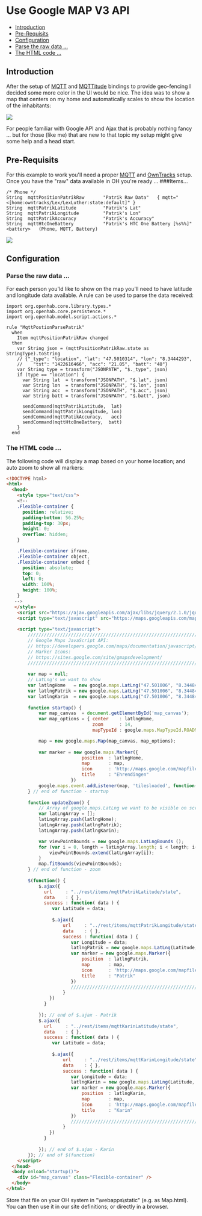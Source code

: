 # Use Google MAP V3 API
 * [Introduction](GoogleMap#Introduction)
 * [Pre-Requisits](GoogleMap#pre-requisits)
 * [Configuration](GoogleMap#configuration)
  * [Parse the raw data ...](GoogleMap#parse-the-raw-data-)
  * [The HTML code ...](GoogleMap#the-html-code-)

## Introduction

After the setup of [MQTT](MQTT-Binding) and [MQTTitude](Mqttitude-Binding) bindings to provide geo-fencing I decided some more color in the UI would be nice. The idea was to show a map that centers on my home and automatically scales to show the location of the inhabitants:

![](https://dl.dropboxusercontent.com/u/1781347/wiki/2015-06-11_15_51_06.png)

For people familiar with Google API and Ajax that is probably nothing fancy ... but for those (like me) that are new to that topic my setup might give some help and a head start.

## Pre-Requisits

For this example to work you'll need a proper [MQTT](MQTT-Binding) and [OwnTracks](owntracks.org) setup. 
Once you have the "raw" data available in OH you're ready ...
###Items...
```Xtend
/* Phone */
String	mqttPositionPatrikRaw		"Patrik Raw Data"	{ mqtt="<[home:owntracks/Lex/LexLuther:state:default]" }
String	mqttPatrikLatitude			"Patrik's Lat"
String	mqttPatrikLongitude			"Patrik's Lon"
String	mqttPatrikAccuracy			"Patrik's Accuracy"
String	mqttHtcOneBattery			"Patrik's HTC One Battery [%s%%]"		<battery>	(Phone, MQTT, Battery)
```

![](https://dl.dropboxusercontent.com/u/1781347/wiki/2015-06-11_15_39_08.png)

## Configuration
### Parse the raw data ...
For each person you'ld like to show on the map you'll need to have latitude and longitude data available. A rule can be used to parse the data received:

```Xtend
import org.openhab.core.library.types.*
import org.openhab.core.persistence.*
import org.openhab.model.script.actions.*

rule "MqttPostionParsePatrik"
  when 
    Item mqttPositionPatrikRaw changed
  then
    var String json = (mqttPositionPatrikRaw.state as StringType).toString
	// {"_type": "location", "lat": "47.5010314", "lon": "8.3444293",
	//    "tst": "1422616466", "acc": "21.05", "batt": "40"}
	var String type = transform("JSONPATH", "$._type", json)
	if (type == "location") {
	  var String lat  = transform("JSONPATH", "$.lat", json)
	  var String lon  = transform("JSONPATH", "$.lon", json)
	  var String acc  = transform("JSONPATH", "$.acc", json)
	  var String batt = transform("JSONPATH", "$.batt", json)
	
      sendCommand(mqttPatrikLatitude,  lat)
	  sendCommand(mqttPatrikLongitude, lon)
	  sendCommand(mqttPatikAccuracy,   acc) 
	  sendCommand(mqttHtcOneBattery,  batt)
	}
  end
```

### The HTML code ...
The following code will display a map based on your home location; and auto zoom to show all markers:

```html
<!DOCTYPE html>
<html>
  <head>    
    <style type="text/css"> 
    <!--
    .Flexible-container {
      position: relative;
      padding-bottom: 56.25%;
      padding-top: 30px;
      height: 0;
      overflow: hidden;
    }

    .Flexible-container iframe,   
    .Flexible-container object,  
    .Flexible-container embed {
      position: absolute;
      top: 0;
      left: 0;
      width: 100%;
      height: 100%;
    }
   -->
   </style>
    <script src="https://ajax.googleapis.com/ajax/libs/jquery/2.1.0/jquery.min.js"></script>
    <script type="text/javascript" src="https://maps.googleapis.com/maps/api/js?v=3.exp&libraries=places,drawing,geometry"></script>
    
    <script type="text/javascript">
        ////////////////////////////////////////////////////////////////////////
        // Google Maps JavaScript API:
        // https://developers.google.com/maps/documentation/javascript/?hl=de
        // Marker Icons:
        // https://sites.google.com/site/gmapsdevelopment/
        ////////////////////////////////////////////////////////////////////////
        
        var map = null;
        // LatLng's we want to show 
        var latlngHome   = new google.maps.LatLng("47.501006", "8.344842");
        var latlngPatrik = new google.maps.LatLng("47.501006", "8.344842"); // initialize to home ...
        var latlngKarin  = new google.maps.LatLng("47.501006", "8.344842"); // initialize to home ...
        
        function startup() {
            var map_canvas  = document.getElementById('map_canvas');
            var map_options = { center    : latlngHome,
                                zoom      : 14,
                                mapTypeId : google.maps.MapTypeId.ROADMAP };

            map = new google.maps.Map(map_canvas, map_options); 
            
            var marker = new google.maps.Marker({
                            position  : latlngHome,
                            map       : map,
                            icon      : 'http://maps.google.com/mapfiles/kml/pal2/icon10.png',
                            title     : "Ehrendingen"
                        })
            google.maps.event.addListener(map, 'tilesloaded', function(evt) { updateZoom(); });
        } // end of function - startup
        
        function updateZoom() {
            // Array of google.maps.LatLng we want to be visible on screen ...
            var latLngArray = [];
            latLngArray.push(latlngHome);
            latLngArray.push(latlngPatrik);
            latLngArray.push(latlngKarin);

            var viewPointBounds = new google.maps.LatLngBounds ();
            for (var i = 0, length = latLngArray.length; i < length; i++) {
                viewPointBounds.extend(latLngArray[i]);
            }
            map.fitBounds(viewPointBounds);
        } // end of function - zoom
        
        $(function() {
            $.ajax({
              url     : "../rest/items/mqttPatrikLatitude/state",
              data    : { },
              success : function( data ) {
                 var Latitude = data;
 
                 $.ajax({
                     url     : "../rest/items/mqttPatrikLongitude/state",
                     data    : { },
                     success : function( data ) {
                        var Longitude = data;
                        latlngPatrik = new google.maps.LatLng(Latitude, Longitude);
                        var marker = new google.maps.Marker({
                            position  : latlngPatrik,
                            map       : map,
                            icon      : 'http://maps.google.com/mapfiles/ms/icons/green-dot.png',
                            title     : "Patrik"
                        })
                        ////////////////////////////////////////////////////////////////////////
                     }
                })
              }
              
            }); // end of $.ajax - Patrik
            $.ajax({
              url     : "../rest/items/mqttKarinLatitude/state",
              data    : { },
              success : function( data ) {
                 var Latitude = data;
                 
                 $.ajax({
                     url     : "../rest/items/mqttKarinLongitude/state",
                     data    : { },
                     success : function( data ) {
                        var Longitude = data;
                        latlngKarin = new google.maps.LatLng(Latitude, Longitude);
                        var marker = new google.maps.Marker({
                            position  : latlngKarin,
                            map       : map,
                            icon      : 'http://maps.google.com/mapfiles/ms/icons/blue-dot.png',
                            title     : "Karin"
                        })
                        ////////////////////////////////////////////////////////////////////////
                     }
                })
              }
              
            }); // end of $.ajax - Karin
        }); // end of $(function)
    </script>
  </head>
  <body onload="startup()">
    <div id="map_canvas" class="Flexible-container" />
  </body>
</html>
```

Store that file on your OH system in "\webapps\static" (e.g. as Map.html). You can then use it in our site definitions; or directly in a browser.